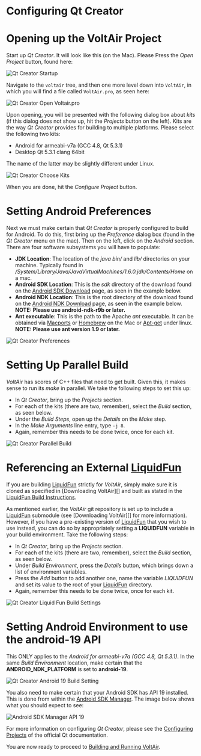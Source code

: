 # Configuring Qt Creator

# Opening up the VoltAir Project

Start up *Qt Creator*.  It will look like this (on the Mac). Please Press the *Open Project* button,
found here:

![Qt Creator Startup](QtCreatorStartup.png)

Navigate to the `voltair` tree, and then one more level down into `VoltAir`, in which you will find
a file called `VoltAir.pro`, as seen here:

![Qt Creator Open Voltair.pro](QtCreatorOpen.png)

Upon opening, you will be presented with the following dialog box about *kits* (if this dialog does
not show up, hit the *Projects* button on the left). Kits are the way *Qt Creator* provides for
building to multiple platforms. Please select the following two kits:
* Android for armeabi-v7a (GCC 4.8, Qt 5.3.1)
* Desktop Qt 5.3.1 clang 64bit

The name of the latter may be slightly different under Linux.

![Qt Creator Choose Kits](QtCreatorChooseKits.png)

When you are done, hit the *Configure Project* button.

# Setting Android Preferences

Next we must make certain that *Qt Creator* is properly configured to build for Android.  To do
this, first bring up the *Preference* dialog box (found in the *Qt Creator* menu on the mac). Then
on the left, click on the *Android* section. There are four software subsystems you will have to
populate:
* **JDK Location**: The location of the *java* *bin/* and *lib/* directories on your machine.
  Typically found in <i>/System/Library/Java/JavaVirtualMachines/1.6.0.jdk/Contents/Home</i> on a
  mac.
* **Android SDK Location**: This is the *sdk* directory of the download found on the
  [Android SDK Download][] page, as seen in the example below.
* **Android NDK Location**: This is the root directory of the download found on the
  [Android NDK Download][] page, as seen in the example below.  **NOTE: Please use android-ndk-r9b
  or later.**
* **Ant executable**: This is the path to the Apache *ant* executable. It can be obtained via
  [Macports][] or [Homebrew][] on the Mac or [Apt-get][] under linux.  **NOTE: Please use ant
  version 1.9 or later.**

![Qt Creator Preferences](QtCreatorPreferences.png)

# Setting Up Parallel Build

*VoltAir* has scores of C++ files that need to get built. Given this, it makes sense to run its
*make* in parallel. We take the following steps to set this up:
* In *Qt Creator*, bring up the *Projects* section.
* For each of the kits (there are two, remember), select the *Build* section, as seen below.
* Under the *Build Steps*, open up the *Details* on the *Make* step.
* In the *Make Arguments* line entry, type `-j 8`.
* Again, remember this needs to be done twice, once for each kit.

![Qt Creator Parallel Build](QtCreatorMakeMinusJ.png)

# Referencing an External [LiquidFun][]

If you are building [LiquidFun][] strictly for *VoltAir*, simply make sure it is cloned as specified
in [Downloading VoltAir][] and built as stated in the [LiquidFun Build Instructions][].

As mentioned earlier, the *VoltAir* git repository is set up to include a [LiquidFun][] submodule
(see [Downloading VoltAir][] for more information). However, if you have a pre-existing version of
[LiquidFun][] that you wish to use instead, you can do so by appropriately setting a **LIQUIDFUN**
variable in your build environment. Take the following steps:
* In *Qt Creator*, bring up the *Projects* section.
* For each of the kits (there are two, remember), select the *Build* section, as seen below.
* Under *Build Environment*, press the *Details* button, which brings down a list of environment
  variables.
* Press the *Add* button to add another one, name the variable *LIQUIDFUN* and set its value to the
  root of your [LiquidFun][] directory.
* Again, remember this needs to be done twice, once for each kit.

![Qt Creator Liquid Fun Build Settings](QtCreatorLiquidFunBuildSettings.png)

# Setting Android Environment to use the android-19 API

This ONLY applies to the *Android for armeabi-v7a (GCC 4.8, Qt 5.3.1)*.
In the same *Build Environment* location, make certain that the **ANDROID_NDK_PLATFORM** is set to
**android-19**.

![Qt Creator Android 19 Build Setting](QtCreatorAndroid19BuildSetting.png)

You also need to make certain that your Android SDK has API 19 installed. This is done from within
the [Android SDK Manager][]. The image below shows what you should expect to see:

![Android SDK Manager API 19](AndroidSDK.png)


For more information on configuring *Qt Creator*, please see the [Configuring Projects][]
of the official Qt documentation.

You are now ready to proceed to
[Building and Running VoltAir](md__building_and_running_volt_air.html).

[Android SDK Download]: http://developer.android.com/sdk/index.html
[Android NDK Download]: https://developer.android.com/tools/sdk/ndk/index.html
[Macports]: https://www.macports.org/install.php
[Homebrew]: http://brew.sh/
[Apt-get]: https://help.ubuntu.com/12.04/serverguide/apt-get.html
[LiquidFun]: http://google.github.io/liquidfun
[Configuring Projects]: http://qt-project.org/doc/qtcreator-3.0/creator-configuring-projects.html
[Download VoltAir]: md__downloading_volt_air.html
[LiquidFun Build Instructions]:http://google.github.io/liquidfun/Building/html/index.html
[Android SDK Manager]: http://developer.android.com/tools/help/sdk-manager.html
